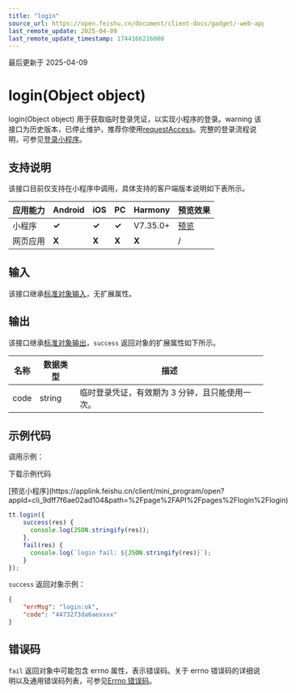 ```yaml
---
title: "login"
source_url: https://open.feishu.cn/document/client-docs/gadget/-web-app-api/open-ability/login/login
last_remote_update: 2025-04-09
last_remote_update_timestamp: 1744166216000
---
```

最后更新于 2025-04-09

# login(Object object)

login(Object object) 用于获取临时登录凭证，以实现小程序的登录。warning
该接口为历史版本，已停止维护，推荐你使用[requestAccess](https://open.feishu.cn/document/uYjL24iN/uUzMuUzMuUzM/requestaccess)。完整的登录流程说明，可参见[登录小程序](https://open.feishu.cn/document/uYjL24iN/uETO5QjLxkTO04SM5kDN)。

## 支持说明

该接口目前仅支持在小程序中调用，具体支持的客户端版本说明如下表所示。

应用能力 | Android | iOS | PC | Harmony | 预览效果
--- | --- | --- | --- | --- | ---
小程序 | **✓** | **✓** | **✓** | V7.35.0+ | [预览](https://applink.feishu.cn/client/mini_program/open?appId=cli_9dff7f6ae02ad104&path=%2Fpage%2FAPI%2Fpages%2Flogin%2Flogin)
网页应用 | **X** | **X** | **X** | **X** | /

## 输入

该接口继承[标准对象输入](https://open.feishu.cn/document/uYjL24iN/ukzNy4SO3IjL5cjM)，无扩展属性。

## 输出

该接口继承[标准对象输出](https://open.feishu.cn/document/uYjL24iN/ukzNy4SO3IjL5cjM#8c92acb8)，`success` 返回对象的扩展属性如下所示。

名称 | 数据类型 | 描述
--- | --- | ---
code | string | 临时登录凭证，有效期为 3 分钟，且只能使用一次。

## 示例代码

调用示例：

<md-download-code href="https://open.feishu.cn/document/uYjL24iN/uYDM04iNwQjL2ADN" mobileDisplay="none">下载示例代码</md-download-code>

<div style="display: flex">
          [预览小程序](https://applink.feishu.cn/client/mini_program/open?appId=cli_9dff7f6ae02ad104&path=%2Fpage%2FAPI%2Fpages%2Flogin%2Flogin)

</div> 

```js
tt.login({
    success(res) {
      console.log(JSON.stringify(res));
    },
    fail(res) {
      console.log(`login fail: ${JSON.stringify(res)}`);
    }
});
```

`success` 返回对象示例：
```json
{
    "errMsg": "login:ok",
    "code": "4473273da6aexxxx"
}
```

## 错误码

`fail` 返回对象中可能包含 errno 属性，表示错误码。关于 errno 错误码的详细说明以及通用错误码列表，可参见[Errno 错误码](https://open.feishu.cn/document/uYjL24iN/uAjMuAjMuAjM/errno)。
